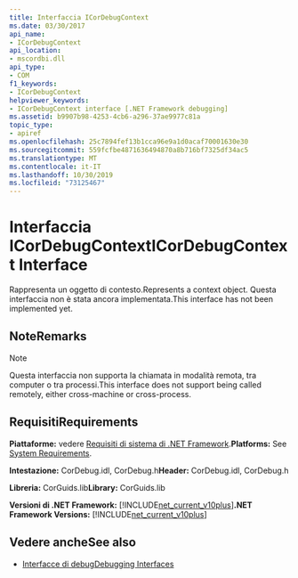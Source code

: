 ```yaml
---
title: Interfaccia ICorDebugContext
ms.date: 03/30/2017
api_name:
- ICorDebugContext
api_location:
- mscordbi.dll
api_type:
- COM
f1_keywords:
- ICorDebugContext
helpviewer_keywords:
- ICorDebugContext interface [.NET Framework debugging]
ms.assetid: b9907b98-4253-4cb6-a296-37ae9977c81a
topic_type:
- apiref
ms.openlocfilehash: 25c7894fef13b1cca96e9a1d0acaf70001630e30
ms.sourcegitcommit: 559fcfbe4871636494870a8b716bf7325df34ac5
ms.translationtype: MT
ms.contentlocale: it-IT
ms.lasthandoff: 10/30/2019
ms.locfileid: "73125467"
---
```

# <a name="icordebugcontext-interface"></a><span data-ttu-id="f9d6f-102">Interfaccia ICorDebugContext</span><span class="sxs-lookup"><span data-stu-id="f9d6f-102">ICorDebugContext Interface</span></span>

<span data-ttu-id="f9d6f-103">Rappresenta un oggetto di contesto.</span><span class="sxs-lookup"><span data-stu-id="f9d6f-103">Represents a context object.</span></span> <span data-ttu-id="f9d6f-104">Questa interfaccia non è stata ancora implementata.</span><span class="sxs-lookup"><span data-stu-id="f9d6f-104">This interface has not been implemented yet.</span></span>  
  
## <a name="remarks"></a><span data-ttu-id="f9d6f-105">Note</span><span class="sxs-lookup"><span data-stu-id="f9d6f-105">Remarks</span></span>  
  
> [!NOTE]
> <span data-ttu-id="f9d6f-106">Questa interfaccia non supporta la chiamata in modalità remota, tra computer o tra processi.</span><span class="sxs-lookup"><span data-stu-id="f9d6f-106">This interface does not support being called remotely, either cross-machine or cross-process.</span></span>  
  
## <a name="requirements"></a><span data-ttu-id="f9d6f-107">Requisiti</span><span class="sxs-lookup"><span data-stu-id="f9d6f-107">Requirements</span></span>  
 <span data-ttu-id="f9d6f-108">**Piattaforme:** vedere [Requisiti di sistema di .NET Framework](../../../../docs/framework/get-started/system-requirements.md).</span><span class="sxs-lookup"><span data-stu-id="f9d6f-108">**Platforms:** See [System Requirements](../../../../docs/framework/get-started/system-requirements.md).</span></span>  
  
 <span data-ttu-id="f9d6f-109">**Intestazione:** CorDebug.idl, CorDebug.h</span><span class="sxs-lookup"><span data-stu-id="f9d6f-109">**Header:** CorDebug.idl, CorDebug.h</span></span>  
  
 <span data-ttu-id="f9d6f-110">**Libreria:** CorGuids.lib</span><span class="sxs-lookup"><span data-stu-id="f9d6f-110">**Library:** CorGuids.lib</span></span>  
  
 <span data-ttu-id="f9d6f-111">**Versioni di .NET Framework:** [!INCLUDE[net_current_v10plus](../../../../includes/net-current-v10plus-md.md)]</span><span class="sxs-lookup"><span data-stu-id="f9d6f-111">**.NET Framework Versions:** [!INCLUDE[net_current_v10plus](../../../../includes/net-current-v10plus-md.md)]</span></span>  
  
## <a name="see-also"></a><span data-ttu-id="f9d6f-112">Vedere anche</span><span class="sxs-lookup"><span data-stu-id="f9d6f-112">See also</span></span>

- [<span data-ttu-id="f9d6f-113">Interfacce di debug</span><span class="sxs-lookup"><span data-stu-id="f9d6f-113">Debugging Interfaces</span></span>](../../../../docs/framework/unmanaged-api/debugging/debugging-interfaces.md)
